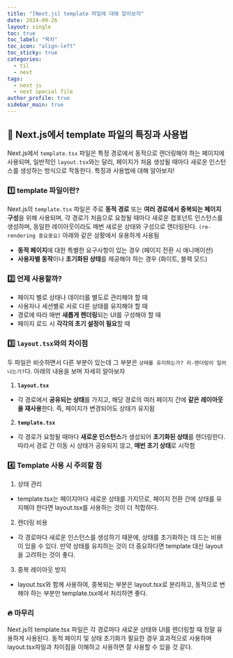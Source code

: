 ```yaml
---
title: "[Next.js] template 파일에 대해 알아보자"
date: 2024-09-26
layout: single
toc: true
toc_label: "목차"
toc_icon: "align-left"
toc_sticky: true
categories:
  - til
  - next 
tags:
  - next js
  - next special file
author_profile: true
sidebar_main: true
---
```


## :ledger: Next.js에서 template 파일의 특징과 사용법
Next.js에서 `template.tsx` 파일은 특정 경로에서 동적으로 렌더링해야 하는 페이지에 사용되며, 일반적인 `layout.tsx`와는 달리, 페이지가 처음 생성될 때마다 새로운 인스턴스를 생성하는 방식으로 작동한다. 특징과 사용법에 대해 알아보자!

### :one: template 파일이란?
Next.js의 `template.tsx` 파일은 주로 **동적 경로** 또는 **여러 경로에서 중복되는 페이지 구성**을 위해 사용되며, 각 경로가 처음으로 요청될 때마다 새로운 컴포넌트 인스턴스를 생성하며, 동일한 레이아웃이라도 매번 새로운 상태와 구성으로 렌더링된다. `(re-rendering 중요중요)` 아래와 같은 상황에서 유용하게 사용됨

- **동적 페이지**에 대한 특별한 요구사항이 있는 경우 (페이지 전환 시 애니메이션)
- **사용자별 동작**이나 **초기화된 상태**를 제공해야 하는 경우 (화이트, 블랙 모드)

### :two: 언제 사용할까?

- 페이지 별로 상태나 데이터를 별도로 관리해야 할 때
- 사용자나 세션별로 서로 다른 상태를 유지해야 할 때
- 경로에 따라 매번 **새롭게 렌더링**되는 UI를 구성해야 할 때
- 페이지 로드 시 **각각의 초기 설정이 필요**할 때

### :three: `layout.tsx`와의 차이점
두 파일은 비슷하면서 다른 부분이 있는데 그 부분은 `상태를 유지하는가? 리-렌더링이 일어나는가?`다. 아래의 내용을 보며 자세히 알아보자

1. **`layout.tsx`** 
  - 각 경로에서 **공유되는 상태**를 가지고, 해당 경로의 여러 페이지 간에 **같은 레이아웃을 재사용**한다. 즉, 페이지가 변경되어도 상태가 유지됨 
2. **`template.tsx`**
  - 각 경로가 요청될 때마다 **새로운 인스턴스**가 생성되어 **초기화된 상태**를 렌더링한다. 따라서 경로 간 이동 시 상태가 공유되지 않고, **매번 초기 상태**로 시작함

### :four: Template 사용 시 주의할 점
1. 상태 관리
  - template.tsx는 페이지마다 새로운 상태를 가지므로, 페이지 전환 간에 상태를 유지해야 한다면 layout.tsx를 사용하는 것이 더 적합하다.
2. 렌더링 비용 
  - 각 경로마다 새로운 인스턴스를 생성하기 때문에, 상태를 초기화하는 데 드는 비용이 있을 수 있다. 만약 상태를 유지하는 것이 더 중요하다면 template 대신 layout을 고려하는 것이 좋다.
3. 중복 레이아웃 방지 
  - layout.tsx와 함께 사용하여, 중복되는 부분은 layout.tsx로 분리하고, 동적으로 변해야 하는 부분만 template.tsx에서 처리하면 좋다.

### :fire: 마무리
Next.js의 template.tsx 파일은 각 경로마다 새로운 상태와 UI를 렌더링할 때 정말 유용하게 사용된다. 동적 페이지 및 상태 초기화가 필요한 경우 효과적으로 사용하며 layout.tsx파일과 차이점을 이해하고 사용하면 잘 사용할 수 있을 것 같다.